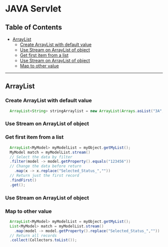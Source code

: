 # JAVA Servlet

## Table of Contents
  * [ArrayList](#ArrayList)
    * [Create ArrayList with default value](#Create-ArrayList-with-default-value)
    * [Use Stream on ArrayList of object](#Use-Stream-on-ArrayList-of-object)
    * [Get first item from a list](#Get-first-item-from-a-list)
    * [Use Stream on ArrayList of object](#Use-Stream-on-ArrayList-of-object)
    * [Map to other value](#Map-to-other-value)

***


## ArrayList
### Create ArrayList with default value
```java
  ArrayList<String> stringArraylist = new ArrayList(Arrays.asList("3A", "3B"));
```

### Use Stream on ArrayList of object
### Get first item from a list
```java
  ArrayList<MyModel> myModelList = myObject.getMyList();
  MyModel match = myModelList.stream()
  // Select the data by filter
  .filter(model -> model.getProperty().equals("123456"))
  // Change the data before return
	.map(x -> x.replace("Selected_Status_",""))
  // Return just the first record
  .findFirst()
  .get();
```

### Use Stream on ArrayList of object
### Map to other value
```java
  ArrayList<MyModel> myModelList = myObject.getMyList();
  List<MyModel> match = myModelList.stream()
	.map(model -> model.getProperty().replace("Selected_Status_",""))
  // Return all records
  .collect(Collectors.toList());
```

